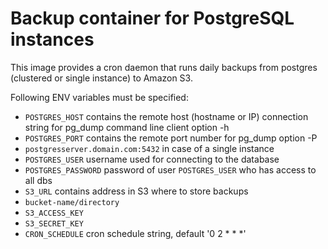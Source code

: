 # Backup container for PostgreSQL instances

This image provides a cron daemon that runs daily backups from postgres (clustered or single instance) to Amazon S3.

Following ENV variables must be specified:
 - `POSTGRES_HOST` contains the remote host (hostname or IP) connection string for pg_dump command line client option -h
 - `POSTGRES_PORT` contains the remote port number for pg_dump option -P
  - `postgresserver.domain.com:5432` in case of a single instance
 - `POSTGRES_USER` username used for connecting to the database
 - `POSTGRES_PASSWORD` password of user `POSTGRES_USER` who has access to all dbs
 - `S3_URL` contains address in S3 where to store backups
  - `bucket-name/directory`
 - `S3_ACCESS_KEY`
 - `S3_SECRET_KEY`
 - `CRON_SCHEDULE` cron schedule string, default '0 2 * * *'

